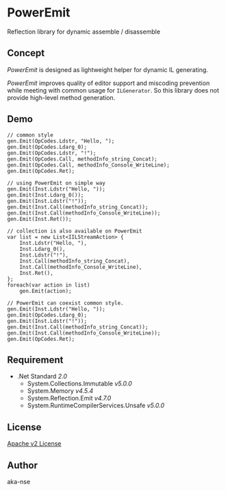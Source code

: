 # PowerEmit

Reflection library for dynamic assemble / disassemble

## Concept

*PowerEmit* is designed as lightweight helper for dynamic IL generating.

*PowerEmit* improves quality of editor support and miscoding prevention while meeting with common usage for `ILGenerator`.
So this library does not provide high-level method generation.

## Demo

```CSharp
// common style
gen.Emit(OpCodes.Ldstr, "Hello, ");
gen.Emit(OpCodes.Ldarg_0);
gen.Emit(OpCodes.Ldstr, "!");
gen.Emit(OpCodes.Call, methodInfo_string_Concat);
gen.Emit(OpCodes.Call, methodInfo_Console_WriteLine);
gen.Emit(OpCodes.Ret);

// using PowerEmit on simple way
gen.Emit(Inst.Ldstr("Hello, "));
gen.Emit(Inst.Ldarg_0());
gen.Emit(Inst.Ldstr("!"));
gen.Emit(Inst.Call(methodInfo_string_Concat));
gen.Emit(Inst.Call(methodInfo_Console_WriteLine));
gen.Emit(Inst.Ret());

// collection is also available on PowerEmit
var list = new List<IILStreamAction> {
    Inst.Ldstr("Hello, "),
    Inst.Ldarg_0(),
    Inst.Ldstr("!"),
    Inst.Call(methodInfo_string_Concat),
    Inst.Call(methodInfo_Console_WriteLine),
    Inst.Ret(),
};
foreach(var action in list)
    gen.Emit(action);

// PowerEmit can coexist common style.
gen.Emit(Inst.Ldstr("Hello, "));
gen.Emit(OpCodes.Ldarg_0);
gen.Emit(Inst.Ldstr("!"));
gen.Emit(Inst.Call(methodInfo_string_Concat));
gen.Emit(Inst.Call(methodInfo_Console_WriteLine));
gen.Emit(OpCodes.Ret);
```

## Requirement

- .Net Standard *2.0*
  - System.Collections.Immutable *v5.0.0*
  - System.Memory *v4.5.4*
  - System.Reflection.Emit *v4.7.0*
  - System.RuntimeCompilerServices.Unsafe *v5.0.0*

## License

[Apache v2 License](./License.txt)

## Author

aka-nse
